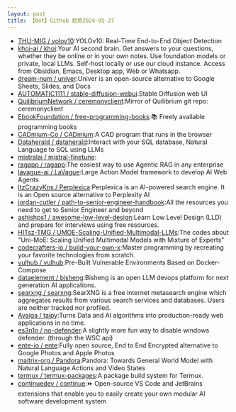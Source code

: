 ```yaml
---
layout: post
title: 【Bot】Github 趋势2024-05-27
---
```


* [THU-MIG / yolov10](https://github.com/THU-MIG/yolov10):YOLOv10: Real-Time End-to-End Object Detection
* [khoj-ai / khoj](https://github.com/khoj-ai/khoj):Your AI second brain. Get answers to your questions, whether they be online or in your own notes. Use foundation models or private, local LLMs. Self-host locally or use our cloud instance. Access from Obsidian, Emacs, Desktop app, Web or Whatsapp.
* [dream-num / univer](https://github.com/dream-num/univer):Univer is an open-source alternative to Google Sheets, Slides, and Docs
* [AUTOMATIC1111 / stable-diffusion-webui](https://github.com/AUTOMATIC1111/stable-diffusion-webui):Stable Diffusion web UI
* [QuilibriumNetwork / ceremonyclient](https://github.com/QuilibriumNetwork/ceremonyclient):Mirror of Quilibrium git repo: ceremonyclient
* [EbookFoundation / free-programming-books](https://github.com/EbookFoundation/free-programming-books):📚 Freely available programming books
* [CADmium-Co / CADmium](https://github.com/CADmium-Co/CADmium):A CAD program that runs in the browser
* [Dataherald / dataherald](https://github.com/Dataherald/dataherald):Interact with your SQL database, Natural Language to SQL using LLMs
* [mistralai / mistral-finetune](https://github.com/mistralai/mistral-finetune):
* [ragapp / ragapp](https://github.com/ragapp/ragapp):The easiest way to use Agentic RAG in any enterprise
* [lavague-ai / LaVague](https://github.com/lavague-ai/LaVague):Large Action Model framework to develop AI Web Agents
* [ItzCrazyKns / Perplexica](https://github.com/ItzCrazyKns/Perplexica):Perplexica is an AI-powered search engine. It is an Open source alternative to Perplexity AI
* [jordan-cutler / path-to-senior-engineer-handbook](https://github.com/jordan-cutler/path-to-senior-engineer-handbook):All the resources you need to get to Senior Engineer and beyond
* [ashishps1 / awesome-low-level-design](https://github.com/ashishps1/awesome-low-level-design):Learn Low Level Design (LLD) and prepare for interviews using free resources.
* [HITsz-TMG / UMOE-Scaling-Unified-Multimodal-LLMs](https://github.com/HITsz-TMG/UMOE-Scaling-Unified-Multimodal-LLMs):The codes about "Uni-MoE: Scaling Unified Multimodal Models with Mixture of Experts"
* [codecrafters-io / build-your-own-x](https://github.com/codecrafters-io/build-your-own-x):Master programming by recreating your favorite technologies from scratch.
* [vulhub / vulhub](https://github.com/vulhub/vulhub):Pre-Built Vulnerable Environments Based on Docker-Compose
* [dataelement / bisheng](https://github.com/dataelement/bisheng):Bisheng is an open LLM devops platform for next generation AI applications.
* [searxng / searxng](https://github.com/searxng/searxng):SearXNG is a free internet metasearch engine which aggregates results from various search services and databases. Users are neither tracked nor profiled.
* [Avaiga / taipy](https://github.com/Avaiga/taipy):Turns Data and AI algorithms into production-ready web applications in no time.
* [es3n1n / no-defender](https://github.com/es3n1n/no-defender):A slightly more fun way to disable windows defender. (through the WSC api)
* [ente-io / ente](https://github.com/ente-io/ente):Fully open source, End to End Encrypted alternative to Google Photos and Apple Photos
* [maitrix-org / Pandora](https://github.com/maitrix-org/Pandora):Pandora: Towards General World Model with Natural Language Actions and Video States
* [termux / termux-packages](https://github.com/termux/termux-packages):A package build system for Termux.
* [continuedev / continue](https://github.com/continuedev/continue):⏩ Open-source VS Code and JetBrains extensions that enable you to easily create your own modular AI software development system
